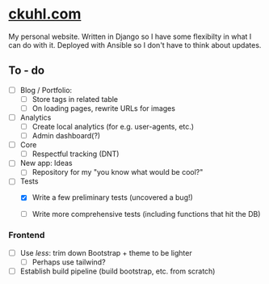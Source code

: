 # [ckuhl.com](https://ckuhl.com/)

My personal website. Written in Django so I have some flexibilty in what I can
do with it. Deployed with Ansible so I don't have to think about updates.


## To - do

- [ ] Blog / Portfolio:
  - [ ] Store tags in related table
  - [ ] On loading pages, rewrite URLs for images

- [ ] Analytics
  - [ ] Create local analytics (for e.g. user-agents, etc.)
  - [ ] Admin dashboard(?)

- [ ] Core
  - [ ] Respectful tracking (DNT)

- [ ] New app: Ideas
  - [ ] Repository for my "you know what would be cool?"

- [ ] Tests
  - [x] Write a few preliminary tests (uncovered a bug!)
  - [ ] Write more comprehensive tests (including functions that hit the DB)


### Frontend

- [ ] Use _less_: trim down Bootstrap + theme to be lighter
  - [ ] Perhaps use tailwind?
- [ ] Establish build pipeline (build bootstrap, etc. from scratch)
